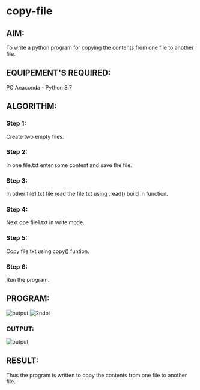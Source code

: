 # copy-file
## AIM:
To write a python program for copying the contents from one file to another file.
## EQUIPEMENT'S REQUIRED: 
PC
Anaconda - Python 3.7
## ALGORITHM: 
### Step 1:
Create two empty files.
### Step 2: 
In one file.txt enter some content and save the file.
### Step 3: 
In other file1.txt file read the file.txt using .read() build in function.
### Step 4:  
Next ope file1.txt in write mode.
### Step 5: 
Copy file.txt using copy() funtion.
### Step 6: 
Run the program.
## PROGRAM:
![output](./2ndpi.jpeg)
![2ndpi](https://user-images.githubusercontent.com/94386222/153752415-5762f459-e1f2-46db-b56c-428efbf5350d.jpeg)

### OUTPUT:
![output](./1stpi.jpeg)


## RESULT:
Thus the program is written to copy the contents from one file to another file.
